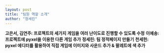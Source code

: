 ```yaml
---
layout: post
title: "팀원 역할 소개"
author: "정세린"
---
```


**고은서, 김연주: 프로젝트의 세가지 게임을 여러 난이도로 진행할 수 있도록 수정**
**이예송: 프로젝트에 pyxel을 이용한 다른 게임 추가**
**정세린: 팀 정적페이지 만들기**
**천세헌: pyxel 에디터를 활용하여 직접 게임에 이미지와 사운드 추가 & 팔레트에 색 추가**

